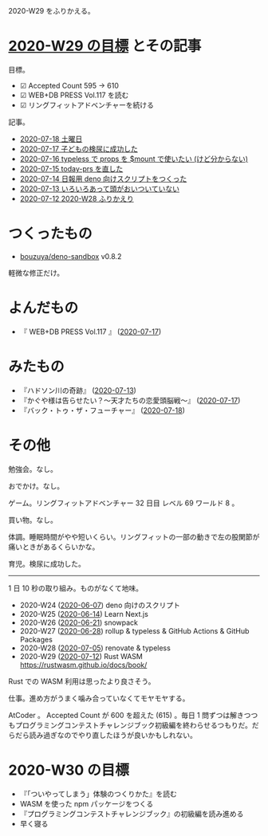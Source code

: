2020-W29 をふりかえる。

# [2020-W29 の目標][2020-07-12] とその記事

目標。

- ☑ Accepted Count 595 -> 610
- ☑ WEB+DB PRESS Vol.117 を読む
- ☑ リングフィットアドベンチャーを続ける

記事。

- [2020-07-18 土曜日][2020-07-18]
- [2020-07-17 子どもの検尿に成功した][2020-07-17]
- [2020-07-16 typeless で props を \$mount で使いたい (けど分からない)][2020-07-16]
- [2020-07-15 today-prs を直した][2020-07-15]
- [2020-07-14 日報用 deno 向けスクリプトをつくった][2020-07-14]
- [2020-07-13 いろいろあって頭がおいついていない][2020-07-13]
- [2020-07-12 2020-W28 ふりかえり][2020-07-12]

# つくったもの

- [bouzuya/deno-sandbox][] v0.8.2

軽微な修正だけ。

# よんだもの

- 『 WEB+DB PRESS Vol.117 』 ([2020-07-17][])

# みたもの

- 『ハドソン川の奇跡』 ([2020-07-13][])
- 『かぐや様は告らせたい？〜天才たちの恋愛頭脳戦〜』 ([2020-07-17][])
- 『バック・トゥ・ザ・フューチャー』 ([2020-07-18][])

# その他

勉強会。なし。

おでかけ。なし。

ゲーム。リングフィットアドベンチャー 32 日目 レベル 69 ワールド 8 。

買い物。なし。

体調。睡眠時間がやや短いくらい。リングフィットの一部の動きで左の股関節が痛いときがあるくらいかな。

育児。検尿に成功した。

---

1 日 10 秒の取り組み。ものがなくて地味。

- 2020-W24 ([2020-06-07][]) deno 向けのスクリプト
- 2020-W25 ([2020-06-14][]) Learn Next.js
- 2020-W26 ([2020-06-21][]) snowpack
- 2020-W27 ([2020-06-28][]) rollup & typeless & GitHub Actions & GitHub Packages
- 2020-W28 ([2020-07-05][]) renovate & typeless
- 2020-W29 ([2020-07-12][]) Rust WASM <https://rustwasm.github.io/docs/book/>

Rust での WASM 利用は思ったより良さそう。

仕事。進め方がうまく噛み合っていなくてモヤモヤする。

AtCoder 。 Accepted Count が 600 を超えた (615) 。毎日 1 問ずつは解きつつもプログラミングコンテストチャレンジブック初級編を終わらせるつもりだ。だらだら読み過ぎなのでやり直したほうが良いかもしれない。

# 2020-W30 の目標

- 『「ついやってしまう」体験のつくりかた』を読む
- WASM を使った npm パッケージをつくる
- 『プログラミングコンテストチャレンジブック』の初級編を読み進める
- 早く寝る

[2020-06-07]: https://blog.bouzuya.net/2020/06/07/
[2020-06-14]: https://blog.bouzuya.net/2020/06/14/
[2020-06-21]: https://blog.bouzuya.net/2020/06/21/
[2020-06-28]: https://blog.bouzuya.net/2020/06/28/
[2020-07-05]: https://blog.bouzuya.net/2020/07/05/
[2020-07-12]: https://blog.bouzuya.net/2020/07/12/
[2020-07-13]: https://blog.bouzuya.net/2020/07/13/
[2020-07-14]: https://blog.bouzuya.net/2020/07/14/
[2020-07-15]: https://blog.bouzuya.net/2020/07/15/
[2020-07-16]: https://blog.bouzuya.net/2020/07/16/
[2020-07-17]: https://blog.bouzuya.net/2020/07/17/
[2020-07-18]: https://blog.bouzuya.net/2020/07/18/
[bouzuya/deno-sandbox]: https://github.com/bouzuya/deno-sandbox
